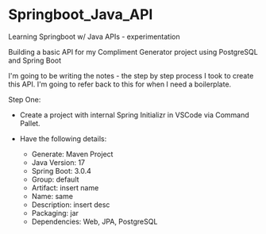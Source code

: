 # Springboot_Java_API
Learning Springboot w/ Java APIs - experimentation


Building a basic API for my Compliment Generator project using PostgreSQL and Spring Boot


I'm going to be writing the notes - the step by step process I took to create this API. I'm going to refer back to this for when I need a boilerplate. 

Step One: 
 - Create a project with internal Spring Initializr in VSCode via Command Pallet. 

- Have the following details: 
  - Generate: Maven Project 
  - Java Version: 17
  - Spring Boot: 3.0.4
  - Group: default
  - Artifact: insert name
  - Name: same
  - Description: insert desc
  - Packaging: jar
  - Dependencies: Web, JPA, PostgreSQL

